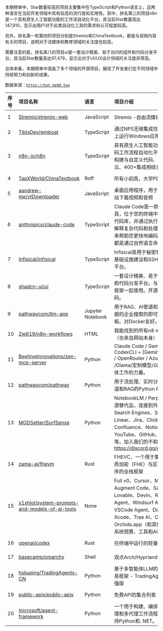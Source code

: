 本期榜单中，Star数量较高的项目主要集中在TypeScript和Python语言上，这两种语言在当前开发领域中具有较高的流行度和实用性。其中，排名第三的项目n8n是一个具有原生人工智能功能的工作流自动化平台，其当前Star数量高达147,910，显示出用户对于此类自动化工具的需求和认可程度较高。

另外，排名第一和第四的项目分别是Stremio和ChinaTextbook，都是与视频内容有关的项目，说明对于流媒体和教育领域的关注度也较高。

需要注意的是，排名第八的项目ui是一套设计精美、易于访问的组件和代码分发平台，其当前Star数量高达97,479，显示出对于UI/UX设计领域的关注度非常高。

总体来看，本期榜单中涵盖了多个领域的开源项目，展现了开发者们在不同领域中持续努力和创新的成果。

数据来源：[`https://hot.me88.top`](https://hot.me88.top)

|序号|项目名称|语言|项目介绍|趋势Star|当前Star|热度|创建时间|
|:---|:---|:---|:---|:---|:---|:---|:---|
|1|[Stremio/stremio-web](https://github.com/Stremio/stremio-web)|JavaScript|Stremio -自由流媒体|5089|7544|1622|2018-06-04|
|2|[TibixDev/winboat](https://github.com/TibixDev/winboat)|TypeScript|通过NPS无缝集成在NPS Linux上运行Windows应用程序|4276|10355|1315|2025-04-04|
|3|[n8n-io/n8n](https://github.com/n8n-io/n8n)|TypeScript|具有原生人工智能功能的公平代码工作流程自动化平台。将视觉构建与自定义代码、自主机或云、400+集成相结合。|2086|147910|772|2019-06-22|
|4|[TapXWorld/ChinaTextbook](https://github.com/TapXWorld/ChinaTextbook)|Roff|所有小初高，大学PDF教材。|2105|53024|726|2020-01-05|
|5|[aandrew-me/ytDownloader](https://github.com/aandrew-me/ytDownloader)|JavaScript|桌面应用程序，用于从数百个网站下载视频和音频|2239|4755|706|2022-07-25|
|6|[anthropics/claude-code](https://github.com/anthropics/claude-code)|TypeScript|Claude Code是一款代理编码工具，位于您的终端中，了解您的代码库，并通过执行例行任务、解释复杂代码和处理git工作流程来帮助您更快地编码-所有这些都是通过自然语言命令。|1975|37565|630|2025-02-22|
|7|[Infisical/infisical](https://github.com/Infisical/infisical)|TypeScript|Infisical是用于秘密管理、公钥基础设施建设和SSH访问的开源平台。|1480|22555|463|2022-08-05|
|8|[shadcn-ui/ui](https://github.com/shadcn-ui/ui)|TypeScript|一套设计精美、易于访问的组件和代码分发平台。与您最喜欢的框架一起使用。开源.开放代码。|1308|97479|410|2023-01-04|
|9|[pathwaycom/llm-app](https://github.com/pathwaycom/llm-app)|Jupyter Notebook|用于RAG、AI管道和具有实时数据的企业搜索的即可运行云模板。对Docker友好。|1343|42932|407|2023-07-19|
|10|[Zie619/n8n-workflows](https://github.com/Zie619/n8n-workflows)|HTML|我能找到的所有n8 n工作流程（也来自网站本身）|1086|36181|392|2025-05-14|
|11|[BeehiveInnovations/zen-mcp-server](https://github.com/BeehiveInnovations/zen-mcp-server)|Python|Claude Code / GeminiCLI / CodexCLI + [Gemini / OpenAI / OpenRouter / Azure / Grok /Olama/定制模型/以上全部]一体工作的力量。|1181|8737|376|2025-06-08|
|12|[pathwaycom/pathway](https://github.com/pathwaycom/pathway)|Python|用于流处理、实时分析、LLM管道和RAG的Python RTL框架。|1231|46412|371|2022-11-27|
|13|[MODSetter/SurfSense](https://github.com/MODSetter/SurfSense)|Python|NotebookLM / Perplexity的开源替代品，连接到外部源，例如Search Engines、Slack、Linear、Jira、Click Up、Confluence、Notion、YouTube、GitHub、Discord等。加入我们的不和：https://discord.gg/ejRNvftDp9|1132|9430|361|2024-07-30|
|14|[zama-ai/fhevm](https://github.com/zama-ai/fhevm)|Rust|FHEVC，一个用于集成完全同质加密（FHE）与区块链应用程序的全栈框架|1081|23549|342|2025-05-02|
|15|[x1xhlol/system-prompts-and-models-of-ai-tools](https://github.com/x1xhlol/system-prompts-and-models-of-ai-tools)|None|Full v0、Cursor、Manus、Augment Code、Same.dev、Lovable、Devin、Replit Agent、Windsurf Agent、VSCode Agent、Dia浏览器、Xcode、Trae AI、Cluely & Orchids.app（和其他开放源）系统预算、工具和AI模型。|965|90910|335|2025-03-05|
|16|[openai/codex](https://github.com/openai/codex)|Rust|在终端中运行的轻量级编码代理|985|47080|330|2025-04-13|
|17|[basecamp/omarchy](https://github.com/basecamp/omarchy)|Shell|观点Arch/Hyprland设置|981|13548|309|2025-06-01|
|18|[hsliuping/TradingAgents-CN](https://github.com/hsliuping/TradingAgents-CN)|Python|基于多智能体LLM的中文金融交易框架 - TradingAgents中文增强版|889|10294|308|2025-06-26|
|19|[public-apis/public-apis](https://github.com/public-apis/public-apis)|Python|免费API的集合列表|849|368452|275|2016-03-20|
|20|[microsoft/agent-framework](https://github.com/microsoft/agent-framework)|Python|一个用于构建、编排和部署AI代理和多代理工作流程的框架，支持Python和. NET。|821|3509|274|2025-04-28|